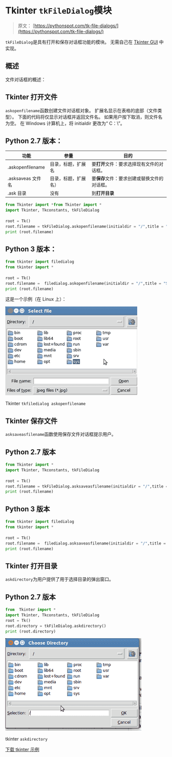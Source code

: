 # Tkinter `tkFileDialog`模块

> 原文： [https://pythonspot.com/tk-file-dialogs/](https://pythonspot.com/tk-file-dialogs/)

`tkFileDialog`是具有打开和保存对话框功能的模块。 无需自己在 [Tkinter GUI](https://pythonspot.com/tkinter/) 中实现。

## 概述

文件对话框的概述：

## Tkinter 打开文件

`askopenfilename`函数创建文件对话框对象。 扩展名显示在表格的底部（文件类型）。 下面的代码将仅显示对话框并返回文件名。 如果用户按下取消，则文件名为空。 在 Windows 计算机上，将 initialdir 更改为“ C：\”。

## Python 2.7 版本：

| 功能 | 参量 | 目的 |
| --- | --- | --- |
| .askopenfilename | 目录，标题，扩展名 | 要**打开**文件：要求选择现有文件的对话框。 |
| .asksaveas 文件名 | 目录，标题，扩展名） | 要**保存**文件：要求创建或替换文件的对话框。 |
| .ask 目录 | 没有 | 到**打开目录** |

```py
from Tkinter import *from Tkinter import *
import Tkinter, Tkconstants, tkFileDialog

root = Tk()
root.filename = tkFileDialog.askopenfilename(initialdir = "/",title = "Select file",filetypes = (("jpeg files","*.jpg"),("all files","*.*")))
print (root.filename)

```

## Python 3 版本：

```py
from tkinter import filedialog
from tkinter import *

root = Tk()
root.filename =  filedialog.askopenfilename(initialdir = "/",title = "Select file",filetypes = (("jpeg files","*.jpg"),("all files","*.*")))
print (root.filename)

```

这是一个示例（在 Linux 上）：

![tkfiledialog Tkinter askopenfilename](img/2c7923eec25e9f598b1f2667df933487.jpg)

Tkinter `tkfiledialog askopenfilename`

## Tkinter 保存文件

`asksaveasfilename`函数使用保存文件对话框提示用户。

## Python 2.7 版本

```py
from Tkinter import *
import Tkinter, Tkconstants, tkFileDialog

root = Tk()
root.filename = tkFileDialog.asksaveasfilename(initialdir = "/",title = "Select file",filetypes = (("jpeg files","*.jpg"),("all files","*.*")))
print (root.filename)

```

## Python 3 版本

```py
from tkinter import filedialog
from tkinter import *

root = Tk()
root.filename =  filedialog.asksaveasfilename(initialdir = "/",title = "Select file",filetypes = (("jpeg files","*.jpg"),("all files","*.*")))
print (root.filename)

```

## Tkinter 打开目录

`askdirectory`为用户提供了用于选择目录的弹出窗口。

## Python 2.7 版本

```py
from  Tkinter import *
import Tkinter, Tkconstants, tkFileDialog
root = Tk()
root.directory = tkFileDialog.askdirectory()
print (root.directory)

```

![tkinter-askdirectory](img/e1fe0af3cb6c0d5c97380258734cdce9.jpg)

tkinter `askdirectory`

[下载 tkinter 示例](/download-tkinter-examples)